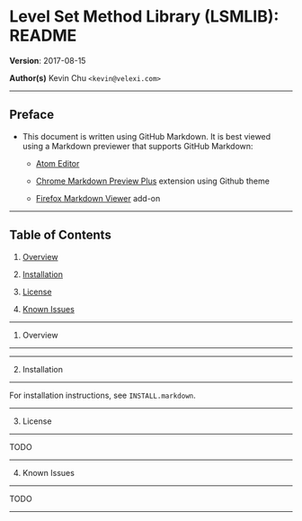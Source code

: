 Level Set Method Library (LSMLIB): README
=========================================

__Version__: 2017-08-15

__Author(s)__
Kevin Chu `<kevin@velexi.com>`

-------------------------------------------------------------------------------

Preface
-------

* This document is written using GitHub Markdown.  It is best viewed using a
  Markdown previewer that supports GitHub Markdown:

  - [Atom Editor](https://atom.io/)

  - [Chrome Markdown Preview Plus][chrome-markdown-preview-plus] extension
    using Github theme

  - [Firefox Markdown Viewer][firefox-markdown-viewer] add-on

-------------------------------------------------------------------------------

Table of Contents
-----------------

1. [Overview][#1]

2. [Installation][#2]

3. [License][#3]

4. [Known Issues][#4]

------------------------------------------------------------------------------

1. Overview
-----------


------------------------------------------------------------------------------

2. Installation
---------------

For installation instructions, see `INSTALL.markdown`.

------------------------------------------------------------------------------

3. License
----------

TODO

------------------------------------------------------------------------------

4. Known Issues
---------------

TODO

-------------------------------------------------------------------------------

[-----------------------------INTERNAL LINKS-----------------------------]: #

[#1]: #1-overview

[#2]: #2-installation

[#3]: #3-license

[#4]: #4-known-issues

[-----------------------------EXTERNAL LINKS-----------------------------]: #

[chrome-markdown-preview-plus]: https://chrome.google.com/webstore/detail/markdown-preview-plus/febilkbfcbhebfnokafefeacimjdckgl
[firefox-markdown-viewer]: https://addons.mozilla.org/en-US/firefox/addon/markdown-viewer/

[include-what-you-use]: http://include-what-you-use.org/


